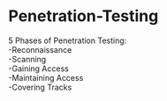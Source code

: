 # Penetration-Testing

5 Phases of Penetration Testing:</br> 
  -Reconnaissance </br>
  -Scanning </br>
  -Gaining Access </br>
  -Maintaining Access </br>
  -Covering Tracks </br>
